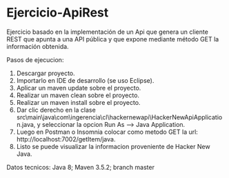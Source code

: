 # Ejercicio-ApiRest
Ejercicio basado en la implementación de un Api que genera un cliente REST que apunta a una API pública y que expone mediante método GET la información obtenida.

Pasos de ejecucion:

1. Descargar proyecto.
2. Importarlo en IDE de desarrollo (se uso Eclipse).
3. Aplicar un maven update sobre el proyecto.
4. Realizar un maven clean sobre el proyecto.
5. Realizar un maven install sobre el proyecto.
6. Dar clic derecho en la clase src\main\java\com\ingerencia\cl\hackernewapi\HackerNewApiApplication.java, y seleccionar la opcion Run As --> Java Application.
7. Luego en Postman o Insomnia colocar como metodo GET la url: http://localhost:7002/getItem/java.
8. Listo se puede visualizar la informacion proveniente de Hacker New Java.

Datos tecnicos: Java 8; Maven 3.5.2; branch master 
